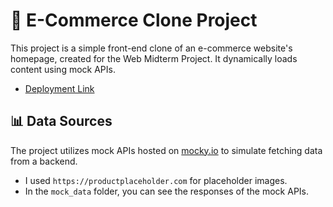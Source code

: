 # 🛒 E-Commerce Clone Project

This project is a simple front-end clone of an e-commerce website's homepage, created for the Web Midterm Project. It dynamically loads content using mock APIs.

- [Deployment Link](https://ecommerce.ataekren.me)

## 📊 Data Sources

The project utilizes mock APIs hosted on [mocky.io](https://designer.mocky.io) to simulate fetching data from a backend.

- I used `https://productplaceholder.com` for placeholder images.
- In the `mock_data` folder, you can see the responses of the mock APIs.
